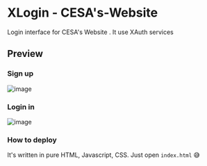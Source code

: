 # XLogin - CESA's-Website
Login interface for CESA's Website . It use XAuth services

## Preview

### Sign up
![image](https://user-images.githubusercontent.com/60468539/156043003-73b58174-6bc9-4045-9c78-49bbaab8d160.png)

### Login in
![image](https://user-images.githubusercontent.com/60468539/156043059-af3f1f88-8900-49f7-ae02-98e6b9cb8e7e.png)

### How to deploy
It's written in pure HTML, Javascript, CSS.
Just open `index.html` 😅
